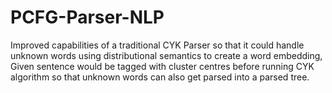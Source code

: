 # PCFG-Parser-NLP
Improved capabilities of a traditional CYK Parser so that it could handle unknown words using distributional semantics to create a word embedding, Given sentence would be tagged with cluster centres before running CYK algorithm so that unknown words can also get parsed into a parsed tree.
